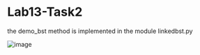 # Lab13-Task2

the demo_bst method is implemented in the module linkedbst.py

![image](https://user-images.githubusercontent.com/96056537/169699559-6543dcf6-91fb-4b0a-ad9c-3553688d6b69.png)
